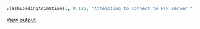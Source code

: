 ```python
SlashLoadingAnimation(3, 0.125, "Attempting to connect to FTP server ", "", "Connection Complete!")
```
[View output](https://github.com/danielhamen/Slash-Terminal-Animation/blob/main/lib/Example.mp4?raw=true)
